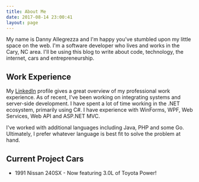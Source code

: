 ```yaml
---
title: About Me
date: 2017-08-14 23:00:41
layout: page
---
```


My name is Danny Allegrezza and I'm happy you've stumbled upon my little space on the web. I'm a software developer who lives and works in the Cary, NC area. I'll be using this blog to write about code, technology, the internet, cars and entrepreneurship. 

## Work Experience
My [LinkedIn](https://www.linkedin.com/in/dannyallegrezza/) profile gives a great overview of my professional work experience. As of recent, I've been working on integrating systems and server-side development. I have spent a lot of time working in the .NET ecosystem, primarily using C#. I have experience with WinForms, WPF, Web Services, Web API and ASP.NET MVC. 

I've worked with additional languages including Java, PHP and some Go. Ultimately, I prefer whatever language is best fit to solve the problem at hand.


## Current Project Cars
* 1991 Nissan 240SX - Now featuring 3.0L of Toyota Power! 